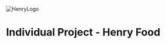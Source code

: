 ![HenryLogo](https://d31uz8lwfmyn8g.cloudfront.net/Assets/logo-henry-white-lg.png)

# Individual Project - Henry Food
